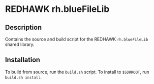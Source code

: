 # REDHAWK rh.blueFileLib
 
## Description

Contains the source and build script for the REDHAWK
`rh.blueFileLib` shared library.

## Installation

To build from source, run the `build.sh` script.
To install to `$SDRROOT`, run `build.sh install`.
 
